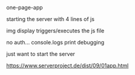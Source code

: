 one-page-app

starting the server with 4 lines of js

img display triggers/executes the js file

no auth... console.logs print debugging

just want to start the server

https://www.serverproject.de/dist/09/01app.html
